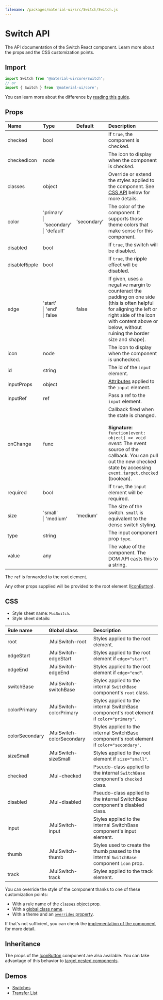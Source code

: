 ```yaml
---
filename: /packages/material-ui/src/Switch/Switch.js
---
```


<!--- This documentation is automatically generated, do not try to edit it. -->

# Switch API

<p class="description">The API documentation of the Switch React component. Learn more about the props and the CSS customization points.</p>

## Import

```js
import Switch from '@material-ui/core/Switch';
// or
import { Switch } from '@material-ui/core';
```

You can learn more about the difference by [reading this guide](/guides/minimizing-bundle-size/).



## Props

| Name | Type | Default | Description |
|:-----|:-----|:--------|:------------|
| <span class="prop-name">checked</span> | <span class="prop-type">bool</span> |  | If `true`, the component is checked. |
| <span class="prop-name">checkedIcon</span> | <span class="prop-type">node</span> |  | The icon to display when the component is checked. |
| <span class="prop-name">classes</span> | <span class="prop-type">object</span> |  | Override or extend the styles applied to the component. See [CSS API](#css) below for more details. |
| <span class="prop-name">color</span> | <span class="prop-type">'primary'<br>&#124;&nbsp;'secondary'<br>&#124;&nbsp;'default'</span> | <span class="prop-default">'secondary'</span> | The color of the component. It supports those theme colors that make sense for this component. |
| <span class="prop-name">disabled</span> | <span class="prop-type">bool</span> |  | If `true`, the switch will be disabled. |
| <span class="prop-name">disableRipple</span> | <span class="prop-type">bool</span> |  | If `true`, the ripple effect will be disabled. |
| <span class="prop-name">edge</span> | <span class="prop-type">'start'<br>&#124;&nbsp;'end'<br>&#124;&nbsp;false</span> | <span class="prop-default">false</span> | If given, uses a negative margin to counteract the padding on one side (this is often helpful for aligning the left or right side of the icon with content above or below, without ruining the border size and shape). |
| <span class="prop-name">icon</span> | <span class="prop-type">node</span> |  | The icon to display when the component is unchecked. |
| <span class="prop-name">id</span> | <span class="prop-type">string</span> |  | The id of the `input` element. |
| <span class="prop-name">inputProps</span> | <span class="prop-type">object</span> |  | [Attributes](https://developer.mozilla.org/en-US/docs/Web/HTML/Element/input#Attributes) applied to the `input` element. |
| <span class="prop-name">inputRef</span> | <span class="prop-type">ref</span> |  | Pass a ref to the `input` element. |
| <span class="prop-name">onChange</span> | <span class="prop-type">func</span> |  | Callback fired when the state is changed.<br><br>**Signature:**<br>`function(event: object) => void`<br>*event:* The event source of the callback. You can pull out the new checked state by accessing `event.target.checked` (boolean). |
| <span class="prop-name">required</span> | <span class="prop-type">bool</span> |  | If `true`, the `input` element will be required. |
| <span class="prop-name">size</span> | <span class="prop-type">'small'<br>&#124;&nbsp;'medium'</span> | <span class="prop-default">'medium'</span> | The size of the switch. `small` is equivalent to the dense switch styling. |
| <span class="prop-name">type</span> | <span class="prop-type">string</span> |  | The input component prop `type`. |
| <span class="prop-name">value</span> | <span class="prop-type">any</span> |  | The value of the component. The DOM API casts this to a string. |

The `ref` is forwarded to the root element.

Any other props supplied will be provided to the root element ([IconButton](/api/icon-button/)).

## CSS

- Style sheet name: `MuiSwitch`.
- Style sheet details:

| Rule name | Global class | Description |
|:-----|:-------------|:------------|
| <span class="prop-name">root</span> | <span class="prop-name">.MuiSwitch-root</span> | Styles applied to the root element.
| <span class="prop-name">edgeStart</span> | <span class="prop-name">.MuiSwitch-edgeStart</span> | Styles applied to the root element if `edge="start"`.
| <span class="prop-name">edgeEnd</span> | <span class="prop-name">.MuiSwitch-edgeEnd</span> | Styles applied to the root element if `edge="end"`.
| <span class="prop-name">switchBase</span> | <span class="prop-name">.MuiSwitch-switchBase</span> | Styles applied to the internal `SwitchBase` component's `root` class.
| <span class="prop-name">colorPrimary</span> | <span class="prop-name">.MuiSwitch-colorPrimary</span> | Styles applied to the internal SwitchBase component's root element if `color="primary"`.
| <span class="prop-name">colorSecondary</span> | <span class="prop-name">.MuiSwitch-colorSecondary</span> | Styles applied to the internal SwitchBase component's root element if `color="secondary"`.
| <span class="prop-name">sizeSmall</span> | <span class="prop-name">.MuiSwitch-sizeSmall</span> | Styles applied to the root element if `size="small"`.
| <span class="prop-name">checked</span> | <span class="prop-name">.Mui-checked</span> | Pseudo-class applied to the internal `SwitchBase` component's `checked` class.
| <span class="prop-name">disabled</span> | <span class="prop-name">.Mui-disabled</span> | Pseudo-class applied to the internal SwitchBase component's disabled class.
| <span class="prop-name">input</span> | <span class="prop-name">.MuiSwitch-input</span> | Styles applied to the internal SwitchBase component's input element.
| <span class="prop-name">thumb</span> | <span class="prop-name">.MuiSwitch-thumb</span> | Styles used to create the thumb passed to the internal `SwitchBase` component `icon` prop.
| <span class="prop-name">track</span> | <span class="prop-name">.MuiSwitch-track</span> | Styles applied to the track element.

You can override the style of the component thanks to one of these customization points:

- With a rule name of the [`classes` object prop](/customization/components/#overriding-styles-with-classes).
- With a [global class name](/customization/components/#overriding-styles-with-global-class-names).
- With a theme and an [`overrides` property](/customization/globals/#css).

If that's not sufficient, you can check the [implementation of the component](https://github.com/Foso/material-ui/blob/master/packages/material-ui/src/Switch/Switch.js) for more detail.

## Inheritance

The props of the [IconButton](/api/icon-button/) component are also available.
You can take advantage of this behavior to [target nested components](/guides/api/#spread).

## Demos

- [Switches](/components/switches/)
- [Transfer List](/components/transfer-list/)

